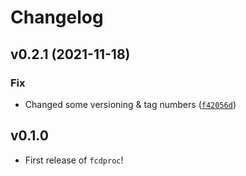 # Changelog

<!--next-version-placeholder-->

## v0.2.1 (2021-11-18)
### Fix
* Changed some versioning & tag numbers ([`f42056d`](https://github.com/ShervinAbd92/fcdproc/commit/f42056db4824b96dd787fcb5e5cd9dfdb5953f51))


## v0.1.0

- First release of `fcdproc`!
